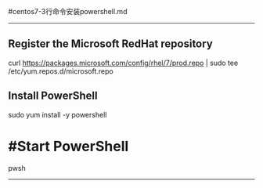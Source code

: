 #centos7-3行命令安装powershell.md

---

## Register the Microsoft RedHat repository
curl https://packages.microsoft.com/config/rhel/7/prod.repo | sudo tee /etc/yum.repos.d/microsoft.repo

## Install PowerShell
sudo yum install -y powershell

# #Start PowerShell
pwsh

---